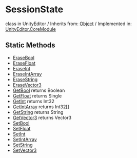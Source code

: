 # SessionState
class in UnityEditor
 / Inherits from: <a href="https://docs.unity3d.com/6000.0/Documentation/ScriptReference/Object.html" target="_blank">Object</a> / Implemented in: <a href="https://docs.unity3d.com/6000.0/Documentation/ScriptReference/UnityEditor.CoreModule.html" target="_blank">UnityEditor.CoreModule</a>
## Static Methods
- <a href="https://docs.unity3d.com/6000.0/Documentation/ScriptReference/SessionState.EraseBool.html" target="_blank">EraseBool</a>
- <a href="https://docs.unity3d.com/6000.0/Documentation/ScriptReference/SessionState.EraseFloat.html" target="_blank">EraseFloat</a>
- <a href="https://docs.unity3d.com/6000.0/Documentation/ScriptReference/SessionState.EraseInt.html" target="_blank">EraseInt</a>
- <a href="https://docs.unity3d.com/6000.0/Documentation/ScriptReference/SessionState.EraseIntArray.html" target="_blank">EraseIntArray</a>
- <a href="https://docs.unity3d.com/6000.0/Documentation/ScriptReference/SessionState.EraseString.html" target="_blank">EraseString</a>
- <a href="https://docs.unity3d.com/6000.0/Documentation/ScriptReference/SessionState.EraseVector3.html" target="_blank">EraseVector3</a>
- <a href="https://docs.unity3d.com/6000.0/Documentation/ScriptReference/SessionState.GetBool.html" target="_blank">GetBool</a> returns Boolean
- <a href="https://docs.unity3d.com/6000.0/Documentation/ScriptReference/SessionState.GetFloat.html" target="_blank">GetFloat</a> returns Single
- <a href="https://docs.unity3d.com/6000.0/Documentation/ScriptReference/SessionState.GetInt.html" target="_blank">GetInt</a> returns Int32
- <a href="https://docs.unity3d.com/6000.0/Documentation/ScriptReference/SessionState.GetIntArray.html" target="_blank">GetIntArray</a> returns Int32[]
- <a href="https://docs.unity3d.com/6000.0/Documentation/ScriptReference/SessionState.GetString.html" target="_blank">GetString</a> returns String
- <a href="https://docs.unity3d.com/6000.0/Documentation/ScriptReference/SessionState.GetVector3.html" target="_blank">GetVector3</a> returns Vector3
- <a href="https://docs.unity3d.com/6000.0/Documentation/ScriptReference/SessionState.SetBool.html" target="_blank">SetBool</a>
- <a href="https://docs.unity3d.com/6000.0/Documentation/ScriptReference/SessionState.SetFloat.html" target="_blank">SetFloat</a>
- <a href="https://docs.unity3d.com/6000.0/Documentation/ScriptReference/SessionState.SetInt.html" target="_blank">SetInt</a>
- <a href="https://docs.unity3d.com/6000.0/Documentation/ScriptReference/SessionState.SetIntArray.html" target="_blank">SetIntArray</a>
- <a href="https://docs.unity3d.com/6000.0/Documentation/ScriptReference/SessionState.SetString.html" target="_blank">SetString</a>
- <a href="https://docs.unity3d.com/6000.0/Documentation/ScriptReference/SessionState.SetVector3.html" target="_blank">SetVector3</a>
